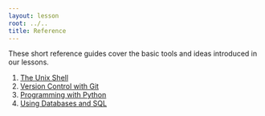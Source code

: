 ```yaml
---
layout: lesson
root: ../..
title: Reference
---
```


These short reference guides cover the basic tools and ideas introduced in our lessons.

<div class="toc" markdown="1">

1.  [The Unix Shell](01-shell.html)
2.  [Version Control with Git](02-git.html)
3.  [Programming with Python](03-python.html)
4.  [Using Databases and SQL](04-sql.html)

</div>
